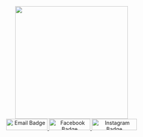 <div id="header" align="center">
  <img src="https://media.giphy.com/media/zOvBKUUEERdNm/giphy.gif" width="300" autoplay/>
</div>
<div id="badges" align="center">
<a href="mailto:peem.ratchanon13@gmail.com">
  <img src="https://img.shields.io/badge/Email-red?style=for-badge&logo=gmail&logoColor=white" alt="Email Badge" style="width: 110px; height: 30px;"/>
</a>
<a href="https://www.facebook.com/profile.php?id=100015143076272">
  <img src="https://img.shields.io/badge/Facebook-blue?style=for-badge&logo=facebook&logoColor=white" alt="Facebook Badge" style="width: 110px; height: 30px;"/>
</a>
<a href="https://www.instagram.com/_rrratchanon/">
  <img src="https://img.shields.io/badge/Instagram-pink?style=for-badge&logo=instagram&logoColor=white" alt="Instagram Badge" style="width: 120px; height: 30px;"/>
</a>  
</div>

